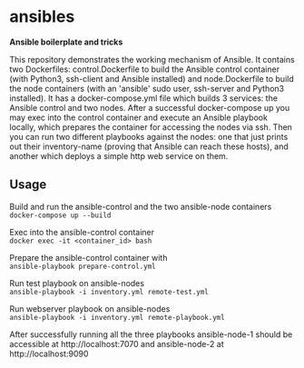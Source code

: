# ansibles

**Ansible boilerplate and tricks**  

This repository demonstrates the working mechanism of Ansible. It contains two Dockerfiles: control.Dockerfile to build the Ansible control container (with Python3, ssh-client and Ansible installed) and node.Dockerfile to build the node containers (with an 'ansible' sudo user, ssh-server and Python3 installed). It has a docker-compose.yml file which builds 3 services: the Ansible control and two nodes. After a successful docker-compose up you may exec into the control container and execute an Ansible playbook locally, which prepares the container for accessing the nodes via ssh. Then you can run two different playbooks against the nodes: one that just prints out their inventory-name (proving that Ansible can reach these hosts), and another which deploys a simple http web service on them.  

## Usage

Build and run the ansible-control and the two ansible-node containers  
`docker-compose up --build`  

Exec into the ansible-control container  
`docker exec -it <container_id> bash`  

Prepare the ansible-control container with  
`ansible-playbook prepare-control.yml`  

Run test playbook on ansible-nodes  
`ansible-playbook -i inventory.yml remote-test.yml`  

Run webserver playbook on ansible-nodes  
`ansible-playbook -i inventory.yml remote-playbook.yml`  

After successfully running all the three playbooks ansible-node-1 should be accessible at http://localhost:7070 and ansible-node-2 at http://localhost:9090  
